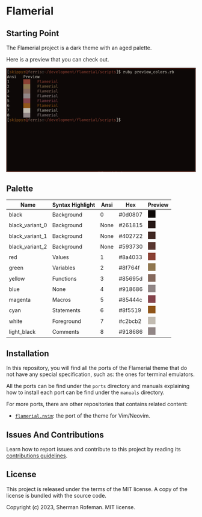 # Flamerial

## Starting Point

The Flamerial project is a dark theme with an aged palette.

Here is a preview that you can check out.

![](images/preview.png)

## Palette

| Name            | Syntax Highlight | Ansi | Hex     | Preview                                |
| --------------- | ---------------- | ---- | ------- | -------------------------------------- |
| black           | Background       | 0    | #0d0807 | ![](images/colors/black.png)           |
| black_variant_0 | Background       | None | #261815 | ![](images/colors/black_variant_0.png) |
| black_variant_1 | Background       | None | #402722 | ![](images/colors/black_variant_1.png) |
| black_variant_2 | Background       | None | #593730 | ![](images/colors/black_variant_2.png) |
| red             | Values           | 1    | #8a4033 | ![](images/colors/red.png)             |
| green           | Variables        | 2    | #8f764f | ![](images/colors/green.png)           |
| yellow          | Functions        | 3    | #85695d | ![](images/colors/yellow.png)          |
| blue            | None             | 4    | #918686 | ![](images/colors/blue.png)            |
| magenta         | Macros           | 5    | #85444c | ![](images/colors/magenta.png)         |
| cyan            | Statements       | 6    | #8f5519 | ![](images/colors/cyan.png)            |
| white           | Foreground       | 7    | #c2bcb2 | ![](images/colors/white.png)           |
| light_black     | Comments         | 8    | #918686 | ![](images/colors/light_black.png)     |

## Installation

In this repository, you will find all the ports of the Flamerial theme that
do not have any special specification, such as: the ones for terminal emulators.

All the ports can be find under the `ports` directory and manuals explaining how
to install each port can be find under the `manuals` directory.

For more ports, there are other repositories that contains related content:

-   [`flamerial.nvim`](https://github.com/skippyr/flamerial.nvim): the port of
    the theme for Vim/Neovim.

## Issues And Contributions

Learn how to report issues and contribute to this project by reading its
[contributions guidelines](https://skippyr.github.io/materials/pages/contributions_guidelines.html).

## License

This project is released under the terms of the MIT license. A copy of the
license is bundled with the source code.

Copyright (c) 2023, Sherman Rofeman. MIT license.
